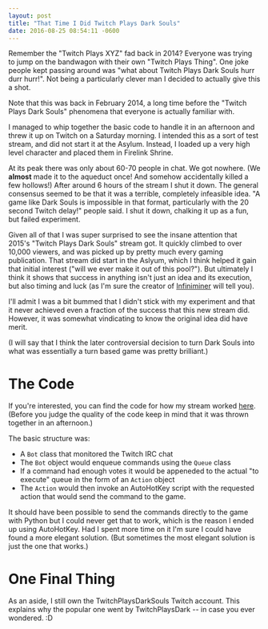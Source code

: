```yaml
---
layout: post
title: "That Time I Did Twitch Plays Dark Souls"
date: 2016-08-25 08:54:11 -0600
---
```


Remember the "Twitch Plays XYZ" fad back in 2014? Everyone was trying to jump on the bandwagon with their own "Twitch Plays Thing". One joke people kept passing around was "what about Twitch Plays Dark Souls hurr durr hurr!". Not being a particularly clever man I decided to actually give this a shot.

Note that this was back in February 2014, a long time before the "Twitch Plays Dark Souls" phenomena that everyone is actually familiar with.

I managed to whip together the basic code to handle it in an afternoon and threw it up on Twitch on a Saturday morning. I intended this as a sort of test stream, and did not start it at the Asylum. Instead, I loaded up a very high level character and placed them in Firelink Shrine.

At its peak there was only about 60-70 people in chat. We got nowhere. (We **almost** made it to the aqueduct once! And somehow accidentally killed a few hollows!) After around 6 hours of the stream I shut it down. The general consensus seemed to be that it was a terrible, completely infeasible idea. "A game like Dark Souls is impossible in that format, particularly with the 20 second Twitch delay!" people said. I shut it down, chalking it up as a fun, but failed experiment.

Given all of that I was super surprised to see the insane attention that 2015's "Twitch Plays Dark Souls" stream got. It quickly climbed to over 10,000 viewers, and was picked up by pretty much every gaming publication. That stream did start in the Aslyum, which I think helped it gain that initial interest ("will we ever make it out of this pool?"). But ultimately I think it shows that success in anything isn't just an idea and its execution, but also timing and luck (as I'm sure the creator of [Infiniminer](http://www.zachtronics.com/infiniminer/) will tell you).

I'll admit I was a bit bummed that I didn't stick with my experiment and that it never achieved even a fraction of the success that this new stream did. However, it was somewhat vindicating to know the original idea did have merit.

(I will say that I think the later controversial decision to turn Dark Souls into what was essentially a turn based game was pretty brilliant.)

# The Code

If you're interested, you can find the code for how my stream worked [here](https://github.com/naiyt/twitchplaysdarksouls). (Before you judge the quality of the code keep in mind that it was thrown together in an afternoon.)

The basic structure was:

- A `Bot` class that monitored the Twitch IRC chat
- The `Bot` object would enqueue commands using the `Queue` class
- If a command had enough votes it would be appeneded to the actual "to execute" queue in the form of an `Action` object
- The `Action` would then invoke an AutoHotKey script with the requested action that would send the command to the game.

It should have been possible to send the commands directly to the game with Python but I could never get that to work, which is the reason I ended up using AutoHotKey. Had I spent more time on it I'm sure I could have found a more elegant solution. (But sometimes the most elegant solution is just the one that works.)

# One Final Thing

As an aside, I still own the TwitchPlaysDarkSouls Twitch account. This explains why the popular one went by TwitchPlaysDark -- in case you ever wondered. :D
